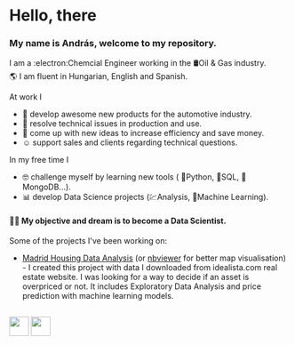 # Hello, there
### My name is András, welcome to my repository.
I am a :electron:Chemcial Engineer working in the :oil_drum:Oil & Gas industry. <br>
🌎 I am fluent in Hungarian, English and Spanish. <br>

At work I 
- :test_tube: develop awesome new products for the automotive industry.
- :wrench: resolve technical issues in production and use.
- :thinking: come up with new ideas to increase efficiency and save money.
- :relaxed: support sales and clients regarding technical questions.

In my free time I
- :nerd_face: challenge myself by learning new tools ( :snake:Python, 	:scroll:SQL, :leaves:MongoDB...). 
- :bar_chart: develop Data Science projects (:chart:Analysis, :robot:Machine Learning). 

#### 👨‍💻 My objective and dream is to become a Data Scientist. 

Some of the projects I've been working on: 

- [Madrid Housing Data Analysis](https://github.com/gorogandras/madrid_housing_data_analysis) (or [nbviewer](https://nbviewer.org/github/gorogandras/madrid_housing_data_analysis/blob/main/madrid_housing_data_analysis.ipynb) for better map visualisation) - I created this project with data I downloaded from idealista.com real estate website. I was looking for a way to decide if an asset is overpriced or not. It includes Exploratory Data Analysis and price prediction with machine learning models. 

##
<div> 
  <a href="https://www.linkedin.com/in/andrasgorog/" target="_blank"><img src="https://img.shields.io/badge/-LinkedIn-%230077B5?style=for-the-badge&logo=linkedin&logoColor=white" target="_blank" height=35></a>
  <a href="https://www.kaggle.com/andrsgrg" target="_blank"><img src="https://www.kaggle.com/static/images/logos/kaggle-logo-gray-300.png" target="_blank" height="35"></a>
<div style="display: inline_block">
